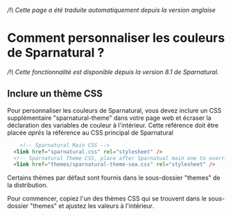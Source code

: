 _/!\ Cette page a été traduite automatiquement depuis la version anglaise_

# Comment personnaliser les couleurs de Sparnatural ?

_/!\ Cette fonctionnalité est disponible depuis la version 8.1 de Sparnatural._

## Inclure un thème CSS

Pour personnaliser les couleurs de Sparnatural, vous devez inclure un CSS supplémentaire "sparnatural-theme" dans votre page web et écraser la déclaration des variables de couleur à l'intérieur. Cette référence doit être placée _après_ la référence au CSS principal de Sparnatural

```html
	<!-- Sparnatural Main CSS -->
  <link href="sparnatural.css" rel="stylesheet" />
  <!-- Sparnatural Theme CSS, place after Sparnatual main one to override the variables declaration -->
  <link href="themes/sparnatural-theme-sea.css" rel="stylesheet" />
```

Certains thèmes par défaut sont fournis dans le sous-dossier "themes" de la distribution.

Pour commencer, copiez l'un des thèmes CSS qui se trouvent dans le sous-dossier "themes" et ajustez les valeurs à l'intérieur.
